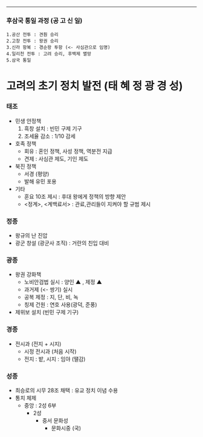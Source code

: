
---
### 후삼국 통일 과정 (공 고 신 일)
	1.공산 전투 : 견훤 승리
	2.고창 전투 : 왕권 승리
	3.신라 항복 : 경순왕 투항 (<- 사심관으로 임명)
	4.일리천 전투 : 고려 승리, 후백제 멸망
	5.삼국 통일
# 고려의 초기 정치 발전 (태 혜 정 광 경 성)
### 태조
- 민생 안정책 
	1. 흑창 설치 : 빈민 구제 기구
	2. 조세율 감소 : 1/10 감세
- 호족 정책
	- 회유 : 혼인 정책, 사성 정책, 역분전 지급
	- 견제 : 사심관 제도, 기인 제도
- 북진 정책
	- 서경 (평양)
	- 발해 유민 포용
- 기타
	- 훈요 10조 제시 : 후대 왕에게 정책의 방향 제안
	- <정계>, <계백료서> : 관료,관리들이 지켜야 할 규범 제시
### 정종
- 왕규의 난 진압
- 광군 창설 (광군사 조직) : 거란의 친입 대비
### 광종
- 왕권 강화책 
	- 노비안검법 실시 : 양인 ▲ , 제정 ▲
	- 과거제 (<- 쌍기) 실시 
	- 공복 제정 : 지, 단, 비, 녹
	- 칭제 건원 : 연호 사용(광덕, 준풍)
- 제위보 설치 (빈민 구제 기구)
### 경종
- 전시과 (전지 + 시지)
	- 시정 전시과 (처음 시작)
	- 전지 : 밭, 시지 : 임야 (땔감)
### 성종
- 최승로의 시무 28조 채택 : 유교 정치 이념 수용
- 통치 체제
	- 중앙 : 2성 6부
		- 2성 
			- 중서 문화성 
				- 문화시중 (국)